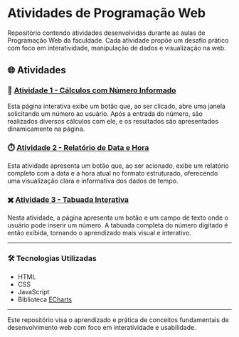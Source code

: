 # Atividades de Programação Web

Repositório contendo atividades desenvolvidas durante as aulas de Programação Web da faculdade. Cada atividade propõe um desafio prático com foco em interatividade, manipulação de dados e visualização na web.

## 🌐 Atividades

### 🔢 [Atividade 1 - Cálculos com Número Informado](https://igorton.github.io/Atividades_PW/atividade/Atividade%201/)
Esta página interativa exibe um botão que, ao ser clicado, abre uma janela solicitando um número ao usuário. Após a entrada do número, são realizados diversos cálculos com ele, e os resultados são apresentados dinamicamente na página.

### ⏱️ [Atividade 2 - Relatório de Data e Hora](https://igorton.github.io/Atividades_PW/atividade/Atividade%202/)
Esta atividade apresenta um botão que, ao ser acionado, exibe um relatório completo com a data e a hora atual no formato estruturado, oferecendo uma visualização clara e informativa dos dados de tempo.

### ✖️ [Atividade 3 - Tabuada Interativa](https://igorton.github.io/Atividades_PW/atividade/Atividade%203/)
Nesta atividade, a página apresenta um botão e um campo de texto onde o usuário pode inserir um número. A tabuada completa do número digitado é então exibida, tornando o aprendizado mais visual e interativo.

---

### 🛠️ Tecnologias Utilizadas

- HTML
- CSS
- JavaScript
- Biblioteca [ECharts](https://echarts.apache.org/)

---

Este repositório visa o aprendizado e prática de conceitos fundamentais de desenvolvimento web com foco em interatividade e usabilidade.
